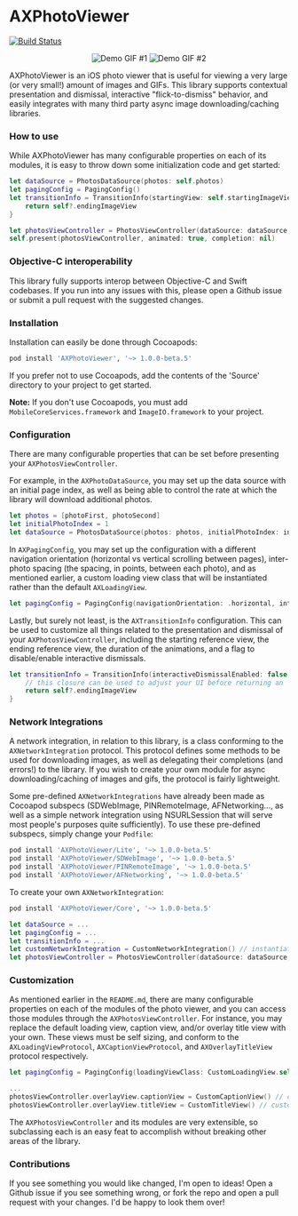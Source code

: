 # AXPhotoViewer

[![Build Status](https://travis-ci.org/alexhillc/AXPhotoViewer.svg?branch=master)](https://travis-ci.org/alexhillc/AXPhotoViewer)

<p align="center">
  <img src="http://i.imgur.com/Y3ovA03.gif" alt="Demo GIF #1"/>
  <img src="http://i.imgur.com/CCs0TzM.gif" alt="Demo GIF #2"/>
</p>

AXPhotoViewer is an iOS photo viewer that is useful for viewing a very large (or very small!) amount of images and GIFs. This library supports contextual presentation and dismissal, interactive "flick-to-dismiss" behavior, and easily integrates with many third party async image downloading/caching libraries.

### How to use
While AXPhotoViewer has many configurable properties on each of its modules, it is easy to throw down some initialization code and get started:

```swift
let dataSource = PhotosDataSource(photos: self.photos)
let pagingConfig = PagingConfig()
let transitionInfo = TransitionInfo(startingView: self.startingImageView) { [weak self] (photo, index) -> UIImageView? in
    return self?.endingImageView
}

let photosViewController = PhotosViewController(dataSource: dataSource, pagingConfig: pagingConfig, transitionInfo: transitionInfo)
self.present(photosViewController, animated: true, completion: nil)
```

### Objective-C interoperability
This library fully supports interop between Objective-C and Swift codebases. If you run into any issues with this, please open a Github issue or submit a pull request with the suggested changes.

### Installation
Installation can easily be done through Cocoapods:
```ruby
pod install 'AXPhotoViewer', '~> 1.0.0-beta.5'
```
If you prefer not to use Cocoapods, add the contents of the 'Source' directory to your project to get started.

**Note:** If you don't use Cocoapods, you must add `MobileCoreServices.framework` and `ImageIO.framework` to your project.

### Configuration
There are many configurable properties that can be set before presenting your `AXPhotosViewController`. 

For example, in the `AXPhotoDataSource`, you may set up the data source with an initial page index, as well as being able to control the rate at which the library will download additional photos.

```swift
let photos = [photoFirst, photoSecond]
let initialPhotoIndex = 1
let dataSource = PhotosDataSource(photos: photos, initialPhotoIndex: initialPhotoIndex, prefetchBehavior: .aggressive)
```

In `AXPagingConfig`, you may set up the configuration with a different navigation orientation (horizontal vs vertical scrolling between pages), inter-photo spacing (the spacing, in points, between each photo), and as mentioned earlier, a custom loading view class that will be instantiated rather than the default `AXLoadingView`.

```swift
let pagingConfig = PagingConfig(navigationOrientation: .horizontal, interPhotoSpacing: 20, loadingViewClass: CustomLoadingView.self)
```

Lastly, but surely not least, is the `AXTransitionInfo` configuration. This can be used to customize all things related to the presentation and dismissal of your `AXPhotosViewController`, including the starting reference view, the ending reference view, the duration of the animations, and a flag to disable/enable interactive dismissals.

```swift
let transitionInfo = TransitionInfo(interactiveDismissalEnabled: false, startingView: self.startingImageView) { [weak self] (photo, index) -> UIImageView? in
    // this closure can be used to adjust your UI before returning an `endingImageView`.
    return self?.endingImageView
}
```

### Network Integrations
A network integration, in relation to this library, is a class conforming to the `AXNetworkIntegration` protocol. This protocol defines some methods to be used for downloading images, as well as delegating their completions (and errors!) to the library. If you wish to create your own module for async downloading/caching of images and gifs, the protocol is fairly lightweight.

Some pre-defined `AXNetworkIntegrations` have already been made as Cocoapod subspecs (SDWebImage, PINRemoteImage, AFNetworking..., as well as a simple network integration using NSURLSession that will serve most people's purposes quite sufficiently). To use these pre-defined subspecs, simply change your `Podfile`:

```ruby
pod install 'AXPhotoViewer/Lite', '~> 1.0.0-beta.5'
pod install 'AXPhotoViewer/SDWebImage', '~> 1.0.0-beta.5'
pod install 'AXPhotoViewer/PINRemoteImage', '~> 1.0.0-beta.5'
pod install 'AXPhotoViewer/AFNetworking', '~> 1.0.0-beta.5'
```

To create your own `AXNetworkIntegration`:
```ruby
pod install 'AXPhotoViewer/Core', '~> 1.0.0-beta.5'
```
```swift
let dataSource = ...
let pagingConfig = ...
let transitionInfo = ...
let customNetworkIntegration = CustomNetworkIntegration() // instantiate your custom network integration
let photosViewController = PhotosViewController(dataSource: dataSource, pagingConfig: pagingConfig, transitionInfo: transitionInfo, networkIntegration: customNetworkIntegration)
```

### Customization
As mentioned earlier in the `README.md`, there are many configurable properties on each of the modules of the photo viewer, and you can access those modules through the `AXPhotosViewController`. For instance, you may replace the default loading view, caption view, and/or overlay title view with your own. These views must be self sizing, and conform to the `AXLoadingViewProtocol`, `AXCaptionViewProtocol`, and `AXOverlayTitleView` protocol respectively.

```swift
let pagingConfig = PagingConfig(loadingViewClass: CustomLoadingView.self) // custom loading view class to be instantiated as necessary
```
```swift
...
photosViewController.overlayView.captionView = CustomCaptionView() // custom caption view
photosViewController.overlayView.titleView = CustomTitleView() // custom title view
```

The `AXPhotosViewController` and its modules are very extensible, so subclassing each is an easy feat to accomplish without breaking other areas of the library.

### Contributions
If you see something you would like changed, I'm open to ideas! Open a Github issue if you see something wrong, or fork the repo and open a pull request with your changes. I'd be happy to look them over!
